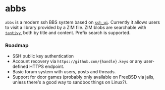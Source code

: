 # abbs

`abbs` is a modern ssh BBS system based on [`ssh_ui`](https://github.com/ellenhp/ssh_ui). Currently it allows users to visit a library provided by a ZIM file. ZIM blobs are searchable with [`tantivy`](https://github.com/quickwit-oss/tantivy), both by title and content. Prefix search is supported.

### Roadmap

* SSH public key authentication
* Account recovery via `https://github.com/{handle}.keys` or any user-defined HTTPS endpoint.
* Basic forum system with users, posts and threads.
* Support for door games (probably only available on FreeBSD via jails, unless there's a good way to sandbox things on Linux?).
